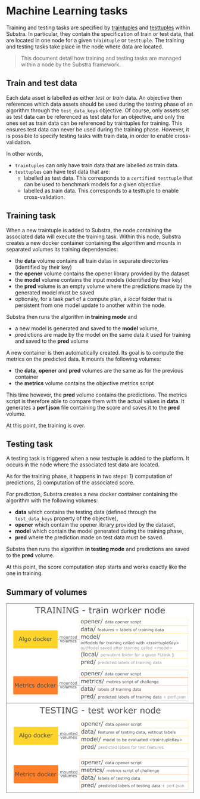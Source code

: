 # Machine Learning tasks

Training and testing tasks are specified by [traintuples](./concepts.md#traintuple) and [testtuples](./concepts.md#testtuple) within Substra.
In particular, they contain the specification of train or test data, that are located in one node for a given `traintuple` or `testtuple`. 
The training and testing tasks take place in the node where data are located. 

> This document detail how training and testing tasks are managed within a node by the Substra framework. 

## Train and test data

Each data asset is labelled as either *test* or *train* data. An objective then references which data assets should be used during the testing phase of an algorithm through the `test_data_keys` objective.
Of course, only assets set as test data can be referenced as test data for an objective, and only the ones set as train data can be referenced by traintuples for training. This ensures test data can never be used during the training phase.
However, it is possible to specify testing tasks with train data, in order to enable cross-validation.  

In other words, 
- `traintuples` can only have train data that are labelled as train data.
- `testtuples` can have test data that are:
    - labelled as test data. This corresponds to a `certified testtuple` that can be used to benchmark models for a given objective. 
    - labelled as train data. This corresponds to a testtuple to enable cross-validation.


## Training task
 
When a new traintuple is added to Substra, the node containing the associated data will execute the training task. 
Within this node, Substra creates a new docker container containing the algorithm and mounts in separated volumes its training dependencies:
* the **data** volume contains all train datas in separate directories (identified by their key)
* the **opener** volume contains the opener library provided by the dataset
* the **model** volume contains the input models (identified by their key)
* the **pred** volume is an empty volume where the predictions made by the generated model must be saved
* optionaly, for a task part of a compute plan, a *local* folder that is persistent from one model update to another within the node.

Substra then runs the algorithm **in training mode** and 
* a new model is generated and saved to the **model** volume, 
* predictions are made by the model on the same data it used for training and saved to the **pred** volume

A new container is then automatically created. Its goal is to compute the metrics on the predicted data. It mounts the following volumes:
* the **data**, **opener** and **pred** volumes are the same as for the previous container
* the **metrics** volume contains the objective metrics script

This time however, the **pred** volume contains the predictions. The metrics script is therefore able to compare them with the actual values in **data**. It generates a **perf.json** file containing the score and saves it to the **pred** volume. 

At this point, the training is over.

## Testing task

A testing task is triggered when a new testtuple is added to the platform. 
It occurs in the node where the associated test data are located. 

As for the training phase, it happens in two steps: 1) computation of predictions, 2) computation of the associated score.

For prediction, Substra creates a new docker container containing the algorithm with the following volumes:
* **data** which contains the testing data (defined through the `test_data_keys` property of the objective),
* **opener** which contain the opener library provided by the dataset,
* **model** which contain the model generated during the training phase,
* **pred** where the prediction made on test data must be saved.

Substra then runs the algorithm **in testing mode** and predictions are saved to the **pred** volume.

At this point, the score computation step starts and works exactly like the one in training. 

## Summary of volumes

![Docker containers and volumes](./img/training_phase1.png)

